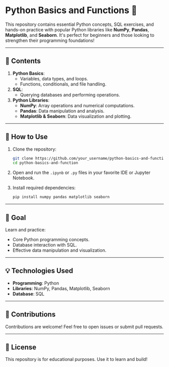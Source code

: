 # Python Basics and Functions 🐍

This repository contains essential Python concepts, SQL exercises, and hands-on practice with popular Python libraries like **NumPy**, **Pandas**, **Matplotlib**, and **Seaborn**. It's perfect for beginners and those looking to strengthen their programming foundations!  

---

## 📂 Contents
1. **Python Basics**:  
   - Variables, data types, and loops.  
   - Functions, conditionals, and file handling.  
2. **SQL**:  
   - Querying databases and performing operations.  
3. **Python Libraries**:  
   - **NumPy**: Array operations and numerical computations.  
   - **Pandas**: Data manipulation and analysis.  
   - **Matplotlib & Seaborn**: Data visualization and plotting.

---

## 🚀 How to Use
1. Clone the repository:  
   ```bash
   git clone https://github.com/your_username/python-basics-and-function.git
   cd python-basics-and-function
   ```

2. Open and run the `.ipynb` or `.py` files in your favorite IDE or Jupyter Notebook.

3. Install required dependencies:  
   ```bash
   pip install numpy pandas matplotlib seaborn
   ```

---

## 🎯 Goal
Learn and practice:
- Core Python programming concepts.
- Database interaction with SQL.
- Effective data manipulation and visualization.

---

## 💡 Technologies Used
- **Programming**: Python  
- **Libraries**: NumPy, Pandas, Matplotlib, Seaborn  
- **Database**: SQL  

---

## 🤝 Contributions
Contributions are welcome! Feel free to open issues or submit pull requests.  

---

## 📜 License
This repository is for educational purposes. Use it to learn and build!  
